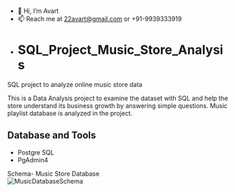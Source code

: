 - 👋 Hi, I’m Avart
- 📫 Reach me at 22avart@gmail.com or +91-9939333919
- # SQL_Project_Music_Store_Analysis
SQL project to analyze online music store data

This is a Data Analysis project to examine the dataset with SQL and help the store understand its business growth by answering simple questions. Music playlist database is analyzed in the project. 

## Database and Tools
* Postgre SQL
* PgAdmin4

Schema- Music Store Database  
![MusicDatabaseSchema](https://user-images.githubusercontent.com/112153548/213707717-bfc9f479-52d9-407b-99e1-e94db7ae10a3.png)

<!---
avart22/avart22 is a ✨ special ✨ repository because its `README.md` (this file) appears on your GitHub profile.
You can click the Preview link to take a look at your changes.
--->

